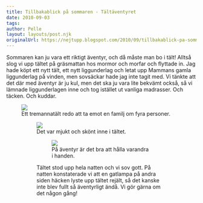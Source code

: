 ```yaml
---
title: Tillbakablick på sommaren - Tältäventyret
date: 2010-09-03
tags: 	
author: Pelle
layout: layouts/post.njk
originalUrl: https://nejtupp.blogspot.com/2010/09/tillbakablick-pa-sommaren-taltaventyret.html
---
```


Sommaren kan ju vara ett riktigt äventyr, och då måste man bo i tält! Alltså slog vi upp tältet på gräsmattan hos mormor och morfar och flyttade in. Jag hade köpt ett nytt tält, ett nytt liggunderlag och letat upp Mammans gamla liggunderlag på vinden, men sovsäckar hade jag inte tagit med. Vi tänkte att det där med äventyr är ju kul, men det ska ju vara lite bekvämt också, så vi lämnade liggunderlagen inne och tog istället ut vanliga madrasser. Och täcken. Och kuddar.

<figure>
	<img src="../../../../img/T%C3%A4lt-_MG_3108.jpg"><br>
	<figcaption>Ett tremannatält redo att ta emot en familj om fyra personer.</span></span><br></div>

<figure>
	<img src="../../../../img/T%C3%A4lt-_MG_3122.jpg"><br>
	<figcaption>Det var mjukt och skönt inne i tältet.</span></span><br></div>

<figure>
	<img src="../../../../img/T%C3%A4lt-_MG_3127.jpg"><br>
	<figcaption>På äventyr är det bra att hålla varandra i handen.</figcaption>
</figure>Tältet stod upp hela natten och vi sov gott. På natten konstaterade vi att en gatlampa på andra siden häcken lyste upp tältet rejält, så det kanske inte blev fullt så äventyrligt ändå. Vi gör gärna om det någon gång!
